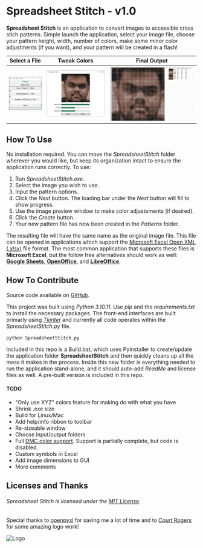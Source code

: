 # Spreadsheet Stitch - v1.0

 **Spreadsheet Stitch** is an application to convert images to accessible cross stich patterns. Simple launch the application, select your image file, choose your pattern height, width, number of colors, make some minor color adjustments (if you want), and your pattern will be created in a flash!

Select a File | Tweak Colors | Final Output
:-:|:-:|:-:
![Step1](graphics/1.PNG)  |  ![Step2](graphics/2.PNG) |  ![Step3](graphics/3.PNG)


 ## How To Use

No installation required. You can move the *SpreadsheetStitch* folder wherever you would like, but keep its organization intact to ensure the application runs correctly. To use:

1. Run *SpreadsheetStitch.exe*.
2. Select the image you wish to use.
3. Input the pattern options.
4. Click the *Next* button. The loading bar under the *Next* button will fill to show progress.
5. Use the image preview window to make color adjustements (if desired).
6. Click the *Create* button.
7. Your new pattern file has now been created in the *Patterns* folder.

The resulting file will have the same name as the original image file. This file can be opened in applications which support the [Microsoft Excel Open XML (*.xlsx*)](https://www.howtogeek.com/392333/what-is-an-xlsx-file-and-how-do-i-open-one/) file format. The most common application that supports these files is **Microsoft Excel**, but the follow free alternatives should work as well: [**Google Sheets**](https://www.google.com/sheets/about/), [**OpenOffice**](https://www.openoffice.org/download/), and [**LibreOffice**](https://www.libreoffice.org/).

## How To Contribute

Source code available on [GitHub](https://github.com/JohnSermarini/SpreadsheetStitch).

This project was built using *Python 3.10.11*. Use *pip* and the *requirements.txt* to install the necessary packages. The front-end interfaces are built primarly using [*Tkinter*](https://docs.python.org/3/library/tkinter.html) and currently all code operates within the *SpreadsheetStitch.py* file.

```
python SpreadsheetStitch.py 
```

Included in this repo is a Build.bat, which uses PyInstaller to create/update the application folder **SpreadsheetStitch** and then quickly cleans up all the mess it makes in the process. Inside this new folder is everything needed to run the application stand-alone, and it should auto-add *ReadMe* and license files as well. A pre-built version is included in this repo.

#### TODO

- "Only use XYZ" colors feature for making do with what you have
- Shrink .exe size
- Build for Linux/Mac
- Add help/info ribbon to toolbar
- Re-sizeable window
- Choose input/output folders
- Full [DMC color support](https://lordlibidan.com/dmc-color-chart/). Support is partially complete, but code is disabled.
- Custom symbols in Excel
- Add image dimensions to GUI
- More comments

## Licenses and Thanks

###### Spreadsheet Stitch is licensed under the [MIT License](LICENSE).

Special thanks to [openpyxl](https://openpyxl.readthedocs.io/en/stable/) for saving me a lot of time and to [Court Rogers](https://www.instagram.com/courtrogers.art/) for some amazing logo work!

![Logo](graphics/logo.ico)
